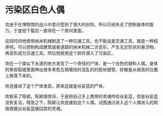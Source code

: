 # 污染区白色人偶

坎由于在博物馆的战斗中意识受到了很大的创伤，所以已经失去了控制身体的能力。于是他下载后一直待在一个房间里面。

这段时间他使用纳米机械制造了一种交通工具。也不能说是交通工具，就是一种程序吧。可以控制构成建筑或者道路的纳米机械二次变形，产生无定形状的悬浮物，再变形成为交通工具。然后他就用这个软件潜入了污染区。

坎在一个类似下水道的地方发现了一个奇怪的尸体，是一个白色的塑料人偶，身体的某些裂缝里面伸出很多黑色互相缠绕的混乱的的胶状细管。好像是从很高的位置上掉落下来的。

坎连接进了这个尸体发现，原来这就是谷妄蓝的尸体，

坎联系了陈颖，陈颖很惊讶，于是把自己手上携带的灵魂传给谷妄蓝，但是谷妄蓝没有复活，情急之下，陈颖让坎连接到这个人偶，试图通过进入这个人偶进入的网络救援出谷妄蓝被囚禁的灵魂。



